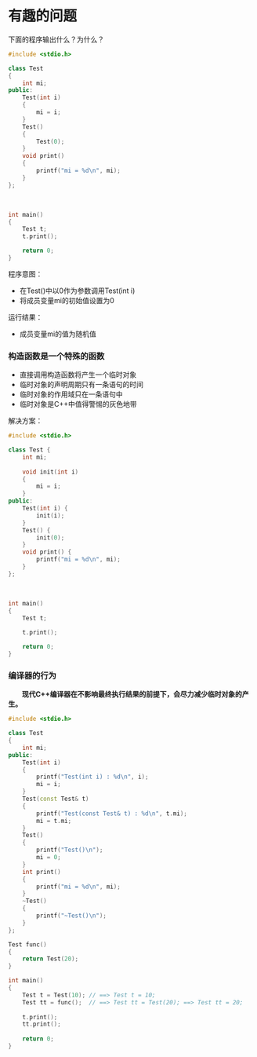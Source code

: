 # 有趣的问题

下面的程序输出什么？为什么？  

```c++
#include <stdio.h>

class Test 
{
    int mi;
public:
    Test(int i) 
	{
        mi = i;
    }
    Test() 
	{
        Test(0);
    }
    void print() 
	{
        printf("mi = %d\n", mi);
    }
};
```


​	
```c++
int main()
{
    Test t;	    
    t.print();

    return 0;
}
```

程序意图：  

* 在Test()中以0作为参数调用Test(int i)
* 将成员变量mi的初始值设置为0   

运行结果：
* 成员变量mi的值为随机值

### 构造函数是一个特殊的函数

* 直接调用构造函数将产生一个临时对象
* 临时对象的声明周期只有一条语句的时间
* 临时对象的作用域只在一条语句中
* 临时对象是C++中值得警惕的灰色地带

解决方案：

```c++
#include <stdio.h>

class Test {
    int mi;
    
    void init(int i)
    {
        mi = i;
    }
public:
    Test(int i) {
        init(i);
    }
    Test() {
        init(0);
    }
    void print() {
        printf("mi = %d\n", mi);
    }
};
```


​	
```c++
int main()
{
    Test t;
    
    t.print();

    return 0;
}
```

### 编译器的行为

&emsp;&emsp;__现代C++编译器在不影响最终执行结果的前提下，会尽力减少临时对象的产生。__


```c++
#include <stdio.h>

class Test
{
    int mi;
public:
    Test(int i)
    {
        printf("Test(int i) : %d\n", i);
        mi = i;
    }
    Test(const Test& t)
    {
        printf("Test(const Test& t) : %d\n", t.mi);
        mi = t.mi;
    }
    Test()
    {
        printf("Test()\n");
        mi = 0;
    }
    int print()
    {
        printf("mi = %d\n", mi);
    }
    ~Test()
    {
        printf("~Test()\n");
    }
};

Test func()
{
    return Test(20);
}

int main()
{
    Test t = Test(10); // ==> Test t = 10;
    Test tt = func();  // ==> Test tt = Test(20); ==> Test tt = 20;
    
    t.print();
    tt.print();
    
    return 0;
}
```
